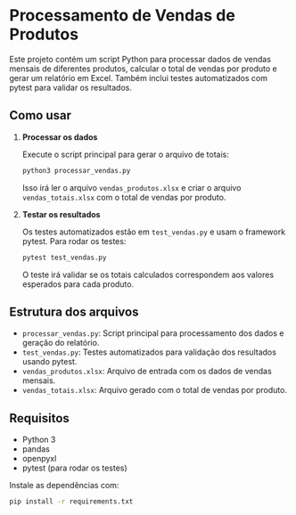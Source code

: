 # Processamento de Vendas de Produtos

Este projeto contém um script Python para processar dados de vendas mensais de diferentes produtos, calcular o total de vendas por produto e gerar um relatório em Excel. Também inclui testes automatizados com pytest para validar os resultados.

## Como usar

1. **Processar os dados**

   Execute o script principal para gerar o arquivo de totais:

   ```bash
   python3 processar_vendas.py
   ```

   Isso irá ler o arquivo `vendas_produtos.xlsx` e criar o arquivo `vendas_totais.xlsx` com o total de vendas por produto.

2. **Testar os resultados**

   Os testes automatizados estão em `test_vendas.py` e usam o framework pytest. Para rodar os testes:

   ```bash
   pytest test_vendas.py
   ```

   O teste irá validar se os totais calculados correspondem aos valores esperados para cada produto.

## Estrutura dos arquivos

- `processar_vendas.py`: Script principal para processamento dos dados e geração do relatório.
- `test_vendas.py`: Testes automatizados para validação dos resultados usando pytest.
- `vendas_produtos.xlsx`: Arquivo de entrada com os dados de vendas mensais.
- `vendas_totais.xlsx`: Arquivo gerado com o total de vendas por produto.

## Requisitos

- Python 3
- pandas
- openpyxl
- pytest (para rodar os testes)

Instale as dependências com:

```bash
pip install -r requirements.txt
```
